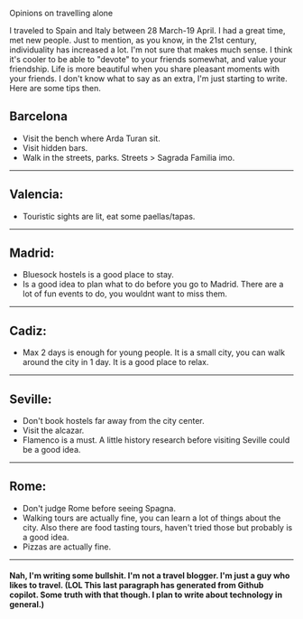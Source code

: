 Opinions on travelling alone

I traveled to Spain and Italy between 28 March-19 April. I had a great time, met new people. Just to mention, as you know, in the 21st century, individuality has increased a lot. I'm not sure that makes much sense. I think it's cooler to be able to "devote" to your friends somewhat, and value your friendship. Life is more beautiful when you share pleasant moments with your friends. I don't know what to say as an extra, I'm just starting to write. Here are some tips then.

## Barcelona

- Visit the bench where Arda Turan sit.
- Visit hidden bars.
- Walk in the streets, parks. Streets > Sagrada Familia imo.

<hr/>

## Valencia:

- Touristic sights are lit, eat some paellas/tapas.

<hr/>

## Madrid:

- Bluesock hostels is a good place to stay.
- Is a good idea to plan what to do before you go to Madrid. There are a lot of fun events to do, you wouldnt want to miss them.

<hr/>

## Cadiz:

- Max 2 days is enough for young people. It is a small city, you can walk around the city in 1 day. It is a good place to relax.

<hr/>

## Seville:

- Don't book hostels far away from the city center.
- Visit the alcazar.
- Flamenco is a must. A little history research before visiting Seville could be a good idea.

<hr/>

## Rome:

- Don't judge Rome before seeing Spagna.
- Walking tours are actually fine, you can learn a lot of things about the city. Also there are food tasting tours, haven't tried those but probably is a good idea.
- Pizzas are actually fine.

<hr/>

#### Nah, I'm writing some bullshit. I'm not a travel blogger. I'm just a guy who likes to travel. (LOL This last paragraph has generated from Github copilot. Some truth with that though. I plan to write about technology in general.)

